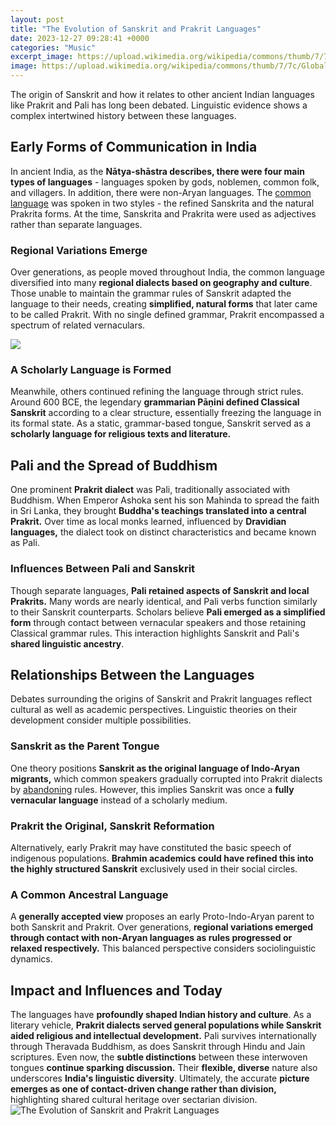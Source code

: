 ```yaml
---
layout: post
title: "The Evolution of Sanskrit and Prakrit Languages"
date: 2023-12-27 09:28:41 +0000
categories: "Music"
excerpt_image: https://upload.wikimedia.org/wikipedia/commons/thumb/7/7c/Global_distribution_of_Sanskrit_language_presence%2C_texts_and_inscriptions_dated_between_300_and_1800_CE.svg/660px-Global_distribution_of_Sanskrit_language_presence%2C_texts_and_inscriptions_dated_between_300_and_1800_CE.svg.png
image: https://upload.wikimedia.org/wikipedia/commons/thumb/7/7c/Global_distribution_of_Sanskrit_language_presence%2C_texts_and_inscriptions_dated_between_300_and_1800_CE.svg/660px-Global_distribution_of_Sanskrit_language_presence%2C_texts_and_inscriptions_dated_between_300_and_1800_CE.svg.png
---
```


The origin of Sanskrit and how it relates to other ancient Indian languages like Prakrit and Pali has long been debated. Linguistic evidence shows a complex intertwined history between these languages.
## Early Forms of Communication in India
In ancient India, as the **Nātya-shāstra describes, there were four main types of languages** - languages spoken by gods, noblemen, common folk, and villagers. In addition, there were non-Aryan languages. The [common language](https://jnewshub.github.io/2023-10-31-travelling-to-ankara-what-to-expect-as-a-foreigner/) was spoken in two styles - the refined Sanskrita and the natural Prakrita forms. At the time, Sanskrita and Prakrita were used as adjectives rather than separate languages. 
### Regional Variations Emerge
Over generations, as people moved throughout India, the common language diversified into many **regional dialects based on geography and culture**. Those unable to maintain the grammar rules of Sanskrit adapted the language to their needs, creating **simplified, natural forms** that later came to be called Prakrit. With no single defined grammar, Prakrit encompassed a spectrum of related vernaculars.

![](https://www.hinduwebsite.com/general/images/sanskrit.png)
### A Scholarly Language is Formed
Meanwhile, others continued refining the language through strict rules. Around 600 BCE, the legendary **grammarian Pāṇini defined Classical Sanskrit** according to a clear structure, essentially freezing the language in its formal state. As a static, grammar-based tongue, Sanskrit served as a **scholarly language for religious texts and literature.**
## Pali and the Spread of Buddhism
One prominent **Prakrit dialect** was Pali, traditionally associated with Buddhism. When Emperor Ashoka sent his son Mahinda to spread the faith in Sri Lanka, they brought **Buddha's teachings translated into a central Prakrit.** Over time as local monks learned, influenced by **Dravidian languages,** the dialect took on distinct characteristics and became known as Pali.
### Influences Between Pali and Sanskrit 
Though separate languages, **Pali retained aspects of Sanskrit and local Prakrits.** Many words are nearly identical, and Pali verbs function similarly to their Sanskrit counterparts. Scholars believe **Pali emerged as a simplified form** through contact between vernacular speakers and those retaining Classical grammar rules. This interaction highlights Sanskrit and Pali's **shared linguistic ancestry**.
## Relationships Between the Languages
Debates surrounding the origins of Sanskrit and Prakrit languages reflect cultural as well as academic perspectives. Linguistic theories on their development consider multiple possibilities.
### Sanskrit as the Parent Tongue
One theory positions **Sanskrit as the original language of Indo-Aryan migrants,** which common speakers gradually corrupted into Prakrit dialects by [abandoning](https://senprints.com/search?s=Matching+Family+I'm+The+Canadian+Leprechaun+St+Patrick's+Day+T-Shirt|+Deals&spsid=122536
) rules. However, this implies Sanskrit was once a **fully vernacular language** instead of a scholarly medium. 
### Prakrit the Original, Sanskrit Reformation
Alternatively, early Prakrit may have constituted the basic speech of indigenous populations. **Brahmin academics could have refined this into the highly structured Sanskrit** exclusively used in their social circles.
### A Common Ancestral Language
A **generally accepted view** proposes an early Proto-Indo-Aryan parent to both Sanskrit and Prakrit. Over generations, **regional variations emerged through contact with non-Aryan languages as rules progressed or relaxed respectively.** This balanced perspective considers sociolinguistic dynamics.
## Impact and Influences and Today 
The languages have **profoundly shaped Indian history and culture**. As a literary vehicle, **Prakrit dialects served general populations while Sanskrit aided religious and intellectual development.** Pali survives internationally through Theravada Buddhism, as does Sanskrit through Hindu and Jain scriptures. 
Even now, the **subtle distinctions** between these interwoven tongues **continue sparking discussion.** Their **flexible, diverse** nature also underscores **India's linguistic diversity**. Ultimately, the accurate **picture emerges as one of contact-driven change rather than division,** highlighting shared cultural heritage over sectarian division.
![The Evolution of Sanskrit and Prakrit Languages](https://upload.wikimedia.org/wikipedia/commons/thumb/7/7c/Global_distribution_of_Sanskrit_language_presence%2C_texts_and_inscriptions_dated_between_300_and_1800_CE.svg/660px-Global_distribution_of_Sanskrit_language_presence%2C_texts_and_inscriptions_dated_between_300_and_1800_CE.svg.png)
